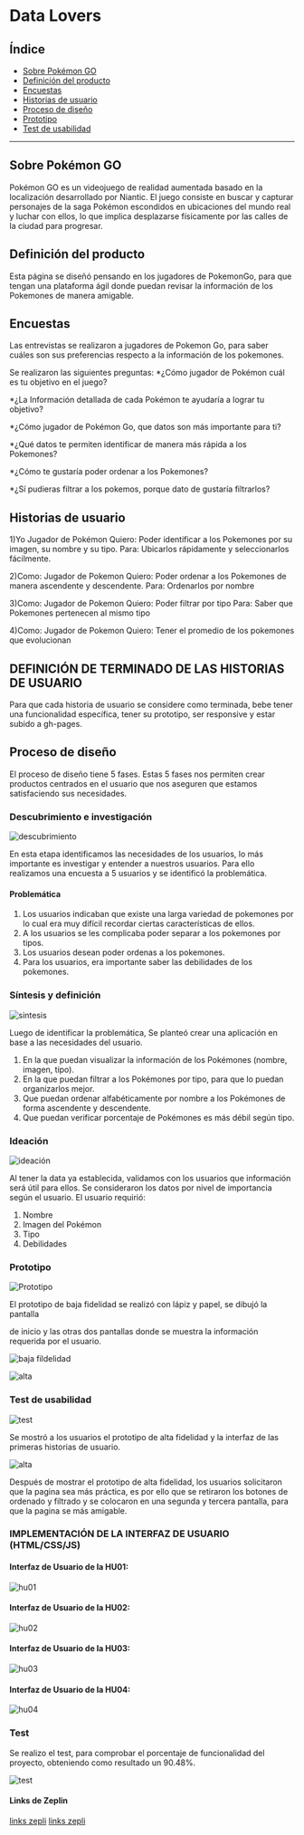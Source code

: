 # Data Lovers

## Índice

* [Sobre Pokémon GO](#sobre-pokémon-go)
* [Definición del producto](#definición-del-producto)
* [Encuestas](#Encuestas)
* [Historias de usuario](#historias-de-usuario)
* [Proceso de diseño](#proceso-de-diseño)
* [Prototipo](#prototipo)
* [Test de usabilidad](#test-de-usabilidad)

***

## Sobre Pokémon GO

Pokémon GO es un videojuego de realidad aumentada basado en la localización desarrollado por Niantic. El juego consiste en buscar y capturar personajes de la saga Pokémon escondidos en ubicaciones del mundo real y luchar con ellos, lo que implica desplazarse físicamente por las calles de la ciudad para progresar.


## Definición del producto

Esta página se diseñó pensando en los jugadores de PokemonGo, para que tengan una plataforma ágil donde puedan revisar la información de los Pokemones de manera amigable.


## Encuestas

Las entrevistas se realizaron a jugadores de Pokemon Go, para saber cuáles son sus preferencias respecto a la información de los pokemones.

Se realizaron las siguientes preguntas:
*¿Cómo jugador de Pokémon cuál es tu objetivo en el juego?

*¿La Información detallada de cada Pokémon te ayudaría a lograr tu objetivo?

*¿Cómo jugador de Pokémon Go, que datos son más importante para ti?

*¿Qué datos te permiten identificar de manera más rápida a los Pokemones?

*¿Cómo te gustaría poder ordenar a los Pokemones?

*¿Sí pudieras filtrar a los pokemos, porque dato de gustaría filtrarlos?


## Historias de usuario

1)Yo Jugador de Pokémon 
Quiero: Poder identificar a los Pokemones por su imagen, su nombre y su tipo.
Para: Ubicarlos rápidamente y seleccionarlos fácilmente.

2)Como: Jugador de Pokemon
Quiero: Poder ordenar a los Pokemones de manera ascendente y descendente.
Para: Ordenarlos por nombre

3)Como: Jugador de Pokemon
Quiero: Poder filtrar por tipo
Para: Saber que Pokemones pertenecen al mismo tipo

4)Como: Jugador de Pokemon
Quiero: Tener el promedio de los pokemones que evolucionan


## DEFINICIÓN DE TERMINADO DE LAS HISTORIAS DE USUARIO

Para que cada historia de usuario se considere como terminada, bebe tener una funcionalidad específica, tener su prototipo, ser responsive y estar subido a gh-pages.

## Proceso de diseño

El proceso de diseño tiene 5 fases. Estas 5 fases nos permiten crear productos centrados en el usuario que nos aseguren que estamos satisfaciendo sus necesidades.

### Descubrimiento e investigación
![descubrimiento](https://i.ibb.co/b6VKwC7/descubrimiento.png)

En esta etapa identificamos las necesidades de los usuarios, lo más importante es investigar y entender a nuestros usuarios. Para ello realizamos una encuesta a 5 usuarios y se identificó la problemática.

#### Problemática

1.	Los usuarios indicaban que existe una larga variedad de pokemones por lo cual era muy difícil recordar ciertas características de ellos.
2.	A los usuarios se les complicaba poder separar a los pokemones por tipos.
3.	Los usuarios desean poder ordenas a los pokemones.
4.	Para los usuarios, era importante saber las debilidades de los pokemones.

### Síntesis y definición

![sintesis](https://i.ibb.co/zV5TGmP/2.png)

Luego de identificar la problemática, Se planteó crear una aplicación en base a las necesidades del usuario. 
1.	En la que puedan visualizar la información de los Pokémones (nombre, imagen, tipo).
2.	En la que puedan filtrar a los Pokémones por tipo, para que lo puedan organizarlos mejor.
3.	Que puedan ordenar alfabéticamente por nombre a los Pokémones de forma ascendente y descendente.
4.	Que puedan verificar porcentaje de Pokémones es más débil según tipo.

### Ideación

![ideación](https://i.ibb.co/L9Tb2h2/3.png)

Al tener la data ya establecida, validamos con los usuarios que información será útil para ellos. Se consideraron los datos por nivel de importancia según el usuario.
El usuario requirió:
1.	Nombre
2.	Imagen del Pokémon
3.	Tipo
4.	Debilidades

 
### Prototipo

![Prototipo](https://i.ibb.co/zJ5HFT6/4.png)

El prototipo de baja fidelidad se realizó con lápiz y papel, se dibujó la pantalla 

de inicio y las otras dos pantallas donde se muestra la información requerida por el usuario.

![baja fildelidad](https://i.ibb.co/jrjW2DS/5.png)

![alta](https://i.ibb.co/0V5fbLp/6.png)

### Test de usabilidad

![test](https://i.ibb.co/tBtQyVx/7.png)

Se mostró a los usuarios el prototipo de alta fidelidad y la interfaz de las primeras historias de usuario.

![alta](https://i.ibb.co/j48HxrL/8.png)

Después de mostrar el prototipo de alta fidelidad, los usuarios solicitaron que la pagina sea más práctica, es por ello que se retiraron los botones de ordenado y filtrado y se colocaron en una segunda y tercera pantalla, para que la pagina se más amigable.

### IMPLEMENTACIÓN DE LA INTERFAZ DE USUARIO (HTML/CSS/JS)



#### Interfaz de Usuario de la HU01: 

![hu01](https://i.ibb.co/CbGYTSp/9.png)

#### Interfaz de Usuario de la HU02:

![hu02](https://i.ibb.co/qgpvSYf/10.png)

#### Interfaz de Usuario de la HU03: 

![hu03](https://i.ibb.co/TRMHhfC/12.png)

#### Interfaz de Usuario de la HU04:

![hu04](https://i.ibb.co/TRMHhfC/12.png)

### Test

Se realizo el test, para comprobar el porcentaje de funcionalidad del proyecto, obteniendo como resultado un 90.48%.

![test](https://i.ibb.co/JvyMg3d/testa-al-90-48.png)


#### Links de Zeplin
[links zepli](https://zpl.io/b64l1Ry)
[links zepli](https://zpl.io/blDNDQz)
